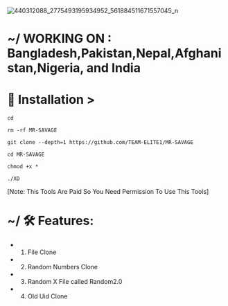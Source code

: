 ![440312088_2775493195934952_561884511671557045_n](https://github.com/TEAM-ELITE1/MR-SAVAGE/assets/114340674/1198c76e-ec08-450f-ae9f-0677d4abafa1)
# ~/ WORKING ON : Bangladesh,Pakistan,Nepal,Afghanistan,Nigeria, and India





# 📲 Installation >
```
cd

rm -rf MR-SAVAGE

git clone --depth=1 https://github.com/TEAM-ELITE1/MR-SAVAGE

cd MR-SAVAGE

chmod +x *

./XD
```
[Note: This Tools Are Paid So You Need Permission To Use This Tools]



# ~/ 🛠 Features:
- 1. File Clone
- 2. Random Numbers Clone
- 3. Random X File called Random2.0
- 4. Old Uid Clone


